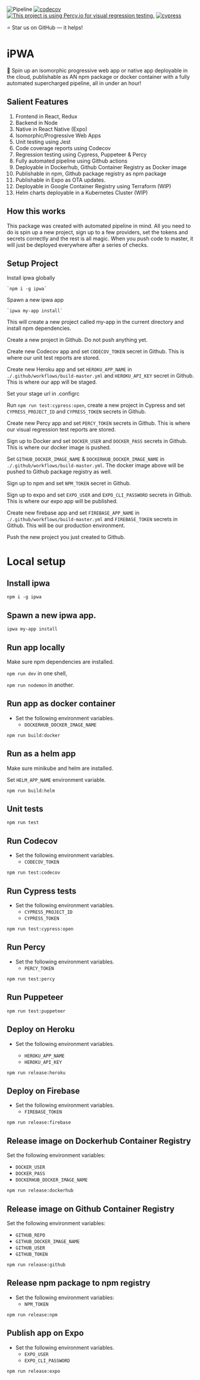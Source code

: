 ![Pipeline](https://github.com/jsDrome/ipwa/workflows/Build/badge.svg?branch=master)
[![codecov](https://codecov.io/gh/jsDrome/ipwa/branch/master/graph/badge.svg)](https://codecov.io/gh/jsDrome/ipwa)
[![This project is using Percy.io for visual regression testing.](https://percy.io/static/images/percy-badge.svg)](https://percy.io/jsDrome/ipwa)
[![cypress](https://img.shields.io/badge/cypress-dashboard-brightgreen.svg)](https://dashboard.cypress.io/projects/nuaag3/)

⭐️ Star us on GitHub — it helps!

# iPWA

🚀 Spin up an isomorphic progressive web app or native app deployable in the cloud, publishable as AN npm package or docker container with a fully automated supercharged pipeline, all in under an hour!

## Salient Features

1. Frontend in React, Redux
2. Backend in Node
3. Native in React Native (Expo)
4. Isomorphic/Progressive Web Apps
6. Unit testing using Jest
7. Code coverage reports using Codecov
8. Regression testing using Cypress, Puppeteer & Percy
9. Fully automated pipeline using Github actions
10. Deployable in Dockerhub, Github Container Registry as Docker image
11. Publishable in npm, Github package registry as npm package
12. Publishable in Expo as OTA updates.
13. Deployable in Google Container Registry using Terraform (WIP)
14. Helm charts deployable in a Kubernetes Cluster (WIP)

## How this works

This package was created with automated pipeline in mind. All you need to do is spin up a new project, sign up to a few providers, set the tokens and secrets correctly and the rest is all magic. When you push code to master, it will just be deployed everywhere after a series of checks.

## Setup Project

Install ipwa globally

```shell
`npm i -g ipwa`
```

Spawn a new ipwa app

```shell
`ipwa my-app install`
```
This will create a new project called my-app in the current directory and install npm dependencies.

Create a new project in Github. Do not push anything yet.

Create new Codecov app and set `CODECOV_TOKEN` secret in Github. This is where our unit test reports are stored.

Create new Heroku app and set `HEROKU_APP_NAME` in `./.github/workflows/build-master.yml` and `HEROKU_API_KEY` secret in Github. This is where our app will be staged.

Set your stage url in .configrc

Run `npm run test:cypress:open`, create a new project in Cypress and set `CYPRESS_PROJECT_ID` and `CYPRESS_TOKEN` secrets in Github.

Create new Percy app and set `PERCY_TOKEN` secrets in Github. This is where our visual regression test reports are stored.

Sign up to Docker and set `DOCKER_USER` and `DOCKER_PASS` secrets in Github. This is where our docker image is pushed.

Set `GITHUB_DOCKER_IMAGE_NAME` & `DOCKERHUB_DOCKER_IMAGE_NAME` in `./.github/workflows/build-master.yml`. The docker image above will be pushed to Github package registry as well.

Sign up to npm and set `NPM_TOKEN` secret in Github.

Sign up to expo and set `EXPO_USER` and `EXPO_CLI_PASSWORD` secrets in Github. This is where our expo app will be published.

Create new firebase app and set `FIREBASE_APP_NAME` in `./.github/workflows/build-master.yml` and `FIREBASE_TOKEN` secrets in Github. This will be our production environment.

Push the new project you just created to Github.

# Local setup

## Install ipwa

```shell
npm i -g ipwa
```

## Spawn a new ipwa app.

```shell
ipwa my-app install
```

## Run app locally

Make sure npm dependencies are installed.

`npm run dev` in one shell,

`npm run nodemon` in another.

## Run app as docker container

- Set the following environment variables.
  - `DOCKERHUB_DOCKER_IMAGE_NAME`

```shell
npm run build:docker
```

## Run as a helm app

Make sure minikube and helm are installed.

Set `HELM_APP_NAME` environment variable.

```shell
npm run build:helm
```

## Unit tests

```shell
npm run test
```

## Run Codecov

- Set the following environment variables.
  - `CODECOV_TOKEN`

```shell
npm run test:codecov
```

## Run Cypress tests

- Set the following environment variables.
  - `CYPRESS_PROJECT_ID`
  - `CYPRESS_TOKEN`

```shell
npm run test:cypress:open
```

## Run Percy

- Set the following environment variables.
  - `PERCY_TOKEN`

```shell
npm run test:percy
```

## Run Puppeteer

```shell
npm run test:puppeteer
```

## Deploy on Heroku

- Set the following environment variables.

  - `HEROKU_APP_NAME`
  - `HEROKU_API_KEY`

```shell
npm run release:heroku
```

## Deploy on Firebase

- Set the following environment variables.
  - `FIREBASE_TOKEN`

```shell
npm run release:firebase
```

## Release image on Dockerhub Container Registry

Set the following environment variables:
 - `DOCKER_USER`
 - `DOCKER_PASS`
 - `DOCKERHUB_DOCKER_IMAGE_NAME`

```shell
npm run release:dockerhub
```

## Release image on Github Container Registry

Set the following environment variables:
 - `GITHUB_REPO`
 - `GITHUB_DOCKER_IMAGE_NAME`
 - `GITHUB_USER`
 - `GITHUB_TOKEN`

```shell
npm run release:github
```

## Release npm package to npm registry

- Set the following environment variables:
  - `NPM_TOKEN`

```shell
npm run release:npm
```

## Publish app on Expo

- Set the following environment variables.
  - `EXPO_USER`
  - `EXPO_CLI_PASSWORD`

```shell
npm run release:expo
```
